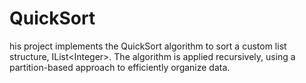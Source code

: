 # QuickSort
his project implements the QuickSort algorithm to sort a custom list structure, IList&lt;Integer>. The algorithm is applied recursively, using a partition-based approach to efficiently organize data. 
